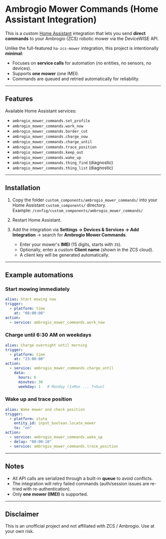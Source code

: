 # Ambrogio Mower Commands (Home Assistant Integration)

This is a custom [Home Assistant](https://www.home-assistant.io/) integration that lets you send **direct commands** to your Ambrogio (ZCS) robotic mower via the DeviceWISE API.

Unlike the full-featured `ha-zcs-mower` integration, this project is intentionally **minimal**:
- Focuses on **service calls** for automation (no entities, no sensors, no devices).
- Supports **one mower** (one IMEI).
- Commands are queued and retried automatically for reliability.

---

## Features

Available Home Assistant services:

- `ambrogio_mower_commands.set_profile`
- `ambrogio_mower_commands.work_now`
- `ambrogio_mower_commands.border_cut`
- `ambrogio_mower_commands.charge_now`
- `ambrogio_mower_commands.charge_until`
- `ambrogio_mower_commands.trace_position`
- `ambrogio_mower_commands.keep_out`
- `ambrogio_mower_commands.wake_up`
- `ambrogio_mower_commands.thing_find` (diagnostic)
- `ambrogio_mower_commands.thing_list` (diagnostic)

---

## Installation

1. Copy the folder `custom_components/ambrogio_mower_commands/` into your Home Assistant `custom_components/` directory.  
   Example: `/config/custom_components/ambrogio_mower_commands/`

2. Restart Home Assistant.

3. Add the integration via **Settings → Devices & Services → Add Integration** → search for **Ambrogio Mower Commands**.
   - Enter your mower's **IMEI** (15 digits, starts with `35`).
   - Optionally, enter a custom **Client name** (shown in the ZCS cloud).
   - A client key will be generated automatically.

---

## Example automations

### Start mowing immediately
```yaml
alias: Start mowing now
trigger:
  - platform: time
    at: "08:00:00"
action:
  - service: ambrogio_mower_commands.work_now
```

### Charge until 6:30 AM on weekdays
```yaml
alias: Charge overnight until morning
trigger:
  - platform: time
    at: "23:00:00"
action:
  - service: ambrogio_mower_commands.charge_until
    data:
      hours: 6
      minutes: 30
      weekday: 1   # Monday (1=Mon ... 7=Sun)
```

### Wake up and trace position
```yaml
alias: Wake mower and check position
trigger:
  - platform: state
    entity_id: input_boolean.locate_mower
    to: "on"
action:
  - service: ambrogio_mower_commands.wake_up
  - delay: "00:00:10"
  - service: ambrogio_mower_commands.trace_position
```

---

## Notes

- All API calls are serialized through a built-in **queue** to avoid conflicts.
- The integration will retry failed commands (auth/session issues are re-tried with re-authentication).
- Only **one mower (IMEI)** is supported.

---

## Disclaimer

This is an unofficial project and not affiliated with ZCS / Ambrogio. Use at your own risk.
